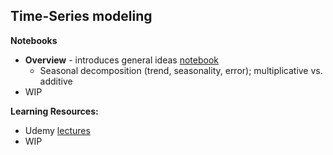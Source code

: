 ## Time-Series modeling

**Notebooks**
* **Overview**  - introduces general ideas [notebook](https://github.com/uditgt/Data_science_python/blob/main/PCA%20-%20Treasury%20Rates.ipynb)
  * Seasonal decomposition (trend, seasonality, error); multiplicative vs. additive
* WIP


**Learning Resources:**
* Udemy [lectures](https://www.udemy.com/course/forecasting-python/)
* WIP
